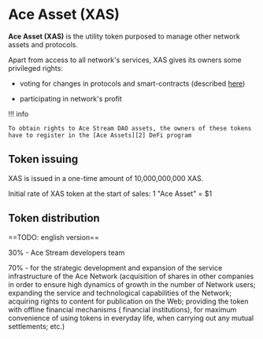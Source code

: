 # Ace Asset (XAS)


**Ace Asset (XAS)** is the utility token purposed to manage other network assets and protocols.

Apart from access to all network's services, XAS gives its owners some privileged rights:

- voting for changes in protocols and smart-contracts (described [here][1])

- participating in network's profit

!!! info

    To obtain rights to Ace Stream DAO assets, the owners of these tokens have to register in the [Ace Assets][2] DeFi program


## Token issuing

XAS is issued in a one-time amount of 10,000,000,000 XAS.

Initial rate of XAS token at the start of sales: 1 "Ace Asset" = $1


## Token distribution

==TODO: english version==

30% - Ace Stream developers team

70% - for the strategic development and expansion of the service infrastructure of the Ace Network (acquisition of shares in other companies in order to ensure high dynamics of growth in the number of Network users; expanding the service and technological capabilities of the Network; acquiring rights to content for publication on the Web; providing the token with offline financial mechanisms ( financial institutions), for maximum convenience of using tokens in everyday life, when carrying out any mutual settlements; etc.)


[1]: ../glossary/system-settings.md#_3
[2]: ../services/ace-asset.md
